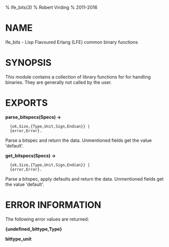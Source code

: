 % lfe_bits(3)
% Robert Virding
% 2011-2016


# NAME

lfe_bits - Lisp Flavoured Erlang (LFE) common binary functions


# SYNOPSIS

This module contains a collection of library functions for for
handling binaries. They are generally not called by the user.


# EXPORTS

**parse_bitspecs(Specs) ->**

```
  {ok,Size,{Type,Unit,Sign,Endian}} |
  {error,Error}.
```

Parse a bitspec and return the data. Unmentioned fields get the value 'default'.


**get_bitspecs(Specs) ->**

```
  {ok,Size,{Type,Unit,Sign,Endian}} |
  {error,Error}.
```

Parse a bitspec, apply defaults and return the data. Unmentioned fields get the
value 'default'.


# ERROR INFORMATION

The following error values are returned:


**{undefined_bittype,Type}**

**bittype_unit**
